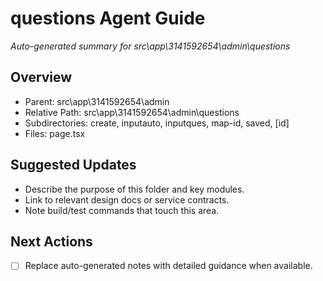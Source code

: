 ﻿# questions Agent Guide
*Auto-generated summary for src\app\3141592654\admin\questions*

## Overview
- Parent: src\app\3141592654\admin
- Relative Path: src\app\3141592654\admin\questions
- Subdirectories: create, inputauto, inputques, map-id, saved, [id]
- Files: page.tsx

## Suggested Updates
- Describe the purpose of this folder and key modules.
- Link to relevant design docs or service contracts.
- Note build/test commands that touch this area.

## Next Actions
- [ ] Replace auto-generated notes with detailed guidance when available.
